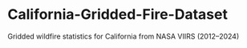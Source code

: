 # California-Gridded-Fire-Dataset
Gridded wildfire statistics for California from NASA VIIRS (2012–2024)
